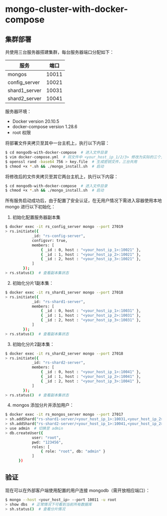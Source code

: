 # mongo-cluster-with-docker-compose
## 集群部署

共使用三台服务器搭建集群，每台服务器端口分配如下：

| 服务          | 端口  |
| ------------- | ----- |
| mongos        | 10011 |
| config_server | 10021 |
| shard1_server | 10031 |
| shard2_server | 10041 |



服务器环境：

- Docker version 20.10.5
- docker-compose version 1.28.6
- root 权限



将部署文件夹拷贝至其中一台主机上，执行以下内容：

```bash
$ cd mongodb-with-docker-compose  # 进入文件目录
$ vim docker-compose.yml  # 将文件中 <your_host_ip_1/2/3> 修改为实际的三个主机ip
$ openssl rand -base64 756 > key.file  # 生成密钥文件，三台共用
$ chmod +x *.sh && ./mongo_install.sh  # 启动
```

将修改后的文件夹拷贝至其它两台主机上，执行以下内容：

```bash
$ cd mongodb-with-docker-compose  # 进入文件目录
$ chmod +x *.sh && ./mongo_install.sh  # 启动
```



所有服务启动成功后，由于配置了安全认证，在无用户情况下需进入容器使用本地 mongo 进行以下初始化：

1. 初始化配置服务器副本集

```bash
$ docker exec -it rs_config_server mongo --port 27019
> rs.initiate({
            _id: "rs-config-server",
            configsvr: true,
            members: [
                { _id : 0, host : "<your_host_ip_1>:10021" },
                { _id : 1, host : "<your_host_ip_2>:10021" },
                { _id : 2, host : "<your_host_ip_3>:10021" },
            ]
        });
> rs.status()  # 查看副本集状态
```

2. 初始化分片1副本集：

```bash
$ docker exec -it rs_shard1_server mongo --port 27018
> rs.initiate({
            _id: "rs-shard1-server",
            members: [
                { _id : 0, host : "<your_host_ip_1>:10031" },
                { _id : 1, host : "<your_host_ip_2>:10031" },
                { _id : 2, host : "<your_host_ip_3>:10031" },
            ]
        });
> rs.status()  # 查看副本集状态
```

3. 初始化分片2副本集：

```bash
$ docker exec -it rs_shard2_server mongo --port 27018
> rs.initiate({
            _id: "rs-shard2-server",
            members: [
                { _id : 0, host : "<your_host_ip_1>:10041" },
                { _id : 1, host : "<your_host_ip_2>:10041" },
                { _id : 2, host : "<your_host_ip_3>:10041" },
            ]
        });
> rs.status()  # 查看副本集状态
```

4. mongos 添加分片并添加用户：

```bash
$ docker exec -it rs_mongos_server mongo --port 27017
> sh.addShard("rs-shard1-server/<your_host_ip_1>:10031,<your_host_ip_2>:10031,<your_host_ip_3>:10031")
> sh.addShard("rs-shard2-server/<your_host_ip_1>:10041,<your_host_ip_2>:10041,<your_host_ip_3>:10041")
> use admin  # 切换至 admin
> db.createUser({
            user: "root",
            pwd: "123456",
            roles: [
               	{ role: "root", db: "admin" }
            ]
      })
```



## 验证

现在可以在外部客户端使用配置的用户连接 mongodb（需开放相应端口）：

```bash
$ mongo --host <your_host_ip> --port 10011 -u root
> show dbs  # 正常情况下可看到当前所有数据库
> sh.status()  # 查看分片情况
```

